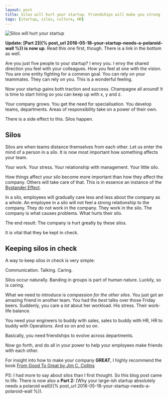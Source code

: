 ```yaml
---
layout: post
title: Silos will hurt your startup. Friendships will make you strong
tags: [startup, silos, culture, HR]
---
```


![Silos will hurt your startup](/assets/2016-05-15-silos-will-hurt-your-startup/img.png)

**Update: [Part 2]({% post_url 2016-05-18-your-startup-needs-a-polaroid-wall %}) is now up**. Read this one first, though. There is a link in the bottom as well.

Are you just five people to your startup? I envy you.
I envy the shared direction you feel with your colleagues. How you feel at one with the vision. You are one entity fighting for a common goal. You can rely on your teammates. They can rely on you. This is a wonderful feeling.

Now your startup gains both traction and success. Champagne all around!
It is time to start hiring so you can keep up with x, y and z.

Your company grows. You get the need for specialisation. You develop teams, departments. Areas of responsibility take on a power of their own.

There is a side effect to this. Silos happen.

## Silos

Silos are when teams distance themselves from each other. Let us enter the mind of a person in a silo. It is now most important how something affects your team.

Your work. Your stress. Your relationship with management. Your little silo.

How things affect your silo become more important than how they affect the company. Others will take care of that. This is in essence an instance of the [Bystander Effect](https://en.wikipedia.org/wiki/Bystander_effect).

In a silo, employees will gradually care less and less about the company as a whole. An employee in a silo will not feel a strong relationship to the company. They do not work in the company. They work in the silo. The company is what causes problems. What hurts their silo.

The end result: The company is hurt greatly by these silos.

It is vital that they be kept in check.

## Keeping silos in check

A way to keep silos in check is very simple:

Communication. Talking. Caring.

Silos occur naturally. Banding in groups is part of human nature. Luckily, so is caring.

What we need to introduce is _compassion for the other silos_. You just got an amazing friend in another team. You had the _best_ talks over those Friday beers. Suddenly, you care a _lot_ about her workload. His stress. Their work-life balance.

You need your engineers to buddy with sales, sales to buddy with HR, HR to buddy with Operations. And so on and so on.

Basically, you need friendships to evolve across departments.

Now go forth, and do all in your power to help your employees make friends with each other.

For insight into how to make your company **GREAT**, I highly recommend the book [From Good To Great by Jim C. Collins](https://amzn.to/3WzxE14)

PS: I had more to say about silos than I first thought. So this blog post came to life. There is now also a **Part 2:** [Why your large-ish startup absolutely needs a polaroid wall]({% post_url 2016-05-18-your-startup-needs-a-polaroid-wall %}).
